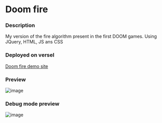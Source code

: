 # Doom fire

### Description
My version of the fire algorithm present in the first DOOM games.
Using JQuery, HTML, JS ans CSS

### Deployed on versel
[Doom fire demo site](https://doom-fire-code.vercel.app/)

### Preview
![image](https://user-images.githubusercontent.com/62767339/199633920-7319e787-ceb2-42d2-9102-774637e5a15a.png)

### Debug mode preview
![image](https://user-images.githubusercontent.com/62767339/199633775-38b8d888-a49e-47d4-ade7-d51341f1c3b3.png)
